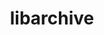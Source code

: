 ---
title: "libarchive"
layout: cache
categories: [package, develop-2024-12-15]
meta: {"versions": ["3.7.6"], "compilers": ["gcc@=10.2.1", "gcc@=11.1.0", "gcc@=11.4.0", "gcc@=12.4.0", "gcc@=7.3.1", "gcc@=7.5.0", "gcc@=9.4.0", "oneapi@=2024.2.1"], "oss": ["amzn2", "centos7", "ubuntu18.04", "ubuntu20.04", "ubuntu22.04"], "platforms": ["linux"], "targets": ["aarch64", "neoverse_n1", "neoverse_v1", "neoverse_v2", "ppc64le", "x86_64_v3", "x86_64_v4"], "stacks": ["aws-isc", "aws-isc-aarch64", "aws-pcluster-neoverse_v1", "aws-pcluster-x86_64_v4", "data-vis-sdk", "developer-tools-manylinux2014", "e4s", "e4s-neoverse-v2", "e4s-neoverse_v1", "e4s-oneapi", "e4s-power", "e4s-rocm-external", "radiuss", "root"], "num_specs": 17, "num_specs_by_stack": {"aws-isc-aarch64": 2, "root": 17, "aws-pcluster-neoverse_v1": 2, "aws-pcluster-x86_64_v4": 2, "aws-isc": 1, "developer-tools-manylinux2014": 1, "radiuss": 1, "e4s-power": 1, "data-vis-sdk": 1, "e4s-neoverse_v1": 2, "e4s-neoverse-v2": 1, "e4s": 1, "e4s-rocm-external": 1, "e4s-oneapi": 2}}
spec_details: [{"hash": "y4p7bxskqr75ik4e6sr6td3y2f2j2wga", "compiler": "gcc@=7.3.1", "versions": ["3.7.6"], "os": "amzn2", "platform": "linux", "target": "aarch64", "variants": ["build_system=autotools", "compression=bz2lib,lz4,lzma,lzo2,zlib,zstd", "crypto=openssl", "+iconv", "libs=shared,static", "programs=none", "xar=libxml2"], "stacks": ["aws-isc-aarch64", "root"], "size": "-", "tarball": "https://binaries.spack.io/develop-2024-12-15/build_cache/linux-amzn2-aarch64/gcc-7.3.1/libarchive-3.7.6/linux-amzn2-aarch64-gcc-7.3.1-libarchive-3.7.6-y4p7bxskqr75ik4e6sr6td3y2f2j2wga.spack"}, {"hash": "yvqluiy5qj53srqq35254geufrxyge6a", "compiler": "gcc@=12.4.0", "versions": ["3.7.6"], "os": "amzn2", "platform": "linux", "target": "neoverse_n1", "variants": ["build_system=autotools", "compression=bz2lib,lz4,lzma,lzo2,zlib,zstd", "crypto=openssl", "+iconv", "libs=shared,static", "programs=none", "xar=libxml2"], "stacks": ["aws-pcluster-neoverse_v1", "root"], "size": "-", "tarball": "https://binaries.spack.io/develop-2024-12-15/build_cache/linux-amzn2-neoverse_n1/gcc-12.4.0/libarchive-3.7.6/linux-amzn2-neoverse_n1-gcc-12.4.0-libarchive-3.7.6-yvqluiy5qj53srqq35254geufrxyge6a.spack"}, {"hash": "nh6uhktgowqbyvbgndzcvng7tmcneisj", "compiler": "gcc@=7.3.1", "versions": ["3.7.6"], "os": "amzn2", "platform": "linux", "target": "neoverse_n1", "variants": ["build_system=autotools", "compression=bz2lib,lz4,lzma,lzo2,zlib,zstd", "crypto=openssl", "+iconv", "libs=shared,static", "programs=none", "xar=libxml2"], "stacks": ["aws-isc-aarch64", "root"], "size": "-", "tarball": "https://binaries.spack.io/develop-2024-12-15/build_cache/linux-amzn2-neoverse_n1/gcc-7.3.1/libarchive-3.7.6/linux-amzn2-neoverse_n1-gcc-7.3.1-libarchive-3.7.6-nh6uhktgowqbyvbgndzcvng7tmcneisj.spack"}, {"hash": "aorxme26zaddpmdqahpk3tkvhzahjumz", "compiler": "gcc@=12.4.0", "versions": ["3.7.6"], "os": "amzn2", "platform": "linux", "target": "neoverse_v1", "variants": ["build_system=autotools", "compression=bz2lib,lz4,lzma,lzo2,zlib,zstd", "crypto=openssl", "+iconv", "libs=shared,static", "programs=none", "xar=libxml2"], "stacks": ["aws-pcluster-neoverse_v1", "root"], "size": "-", "tarball": "https://binaries.spack.io/develop-2024-12-15/build_cache/linux-amzn2-neoverse_v1/gcc-12.4.0/libarchive-3.7.6/linux-amzn2-neoverse_v1-gcc-12.4.0-libarchive-3.7.6-aorxme26zaddpmdqahpk3tkvhzahjumz.spack"}, {"hash": "nzv5hnjh2hw5tajqzjlezpo6oj34335k", "compiler": "gcc@=12.4.0", "versions": ["3.7.6"], "os": "amzn2", "platform": "linux", "target": "x86_64_v3", "variants": ["build_system=autotools", "compression=bz2lib,lz4,lzma,lzo2,zlib,zstd", "crypto=openssl", "+iconv", "libs=shared,static", "programs=none", "xar=libxml2"], "stacks": ["root", "aws-pcluster-x86_64_v4"], "size": "-", "tarball": "https://binaries.spack.io/develop-2024-12-15/build_cache/linux-amzn2-x86_64_v3/gcc-12.4.0/libarchive-3.7.6/linux-amzn2-x86_64_v3-gcc-12.4.0-libarchive-3.7.6-nzv5hnjh2hw5tajqzjlezpo6oj34335k.spack"}, {"hash": "czhrclsssaky52zanmin767aatqlr23b", "compiler": "gcc@=7.3.1", "versions": ["3.7.6"], "os": "amzn2", "platform": "linux", "target": "x86_64_v3", "variants": ["build_system=autotools", "compression=bz2lib,lz4,lzma,lzo2,zlib,zstd", "crypto=openssl", "+iconv", "libs=shared,static", "programs=none", "xar=libxml2"], "stacks": ["aws-isc", "root"], "size": "-", "tarball": "https://binaries.spack.io/develop-2024-12-15/build_cache/linux-amzn2-x86_64_v3/gcc-7.3.1/libarchive-3.7.6/linux-amzn2-x86_64_v3-gcc-7.3.1-libarchive-3.7.6-czhrclsssaky52zanmin767aatqlr23b.spack"}, {"hash": "ci42tnqootoycs2qztuur5mna7x7upsj", "compiler": "gcc@=12.4.0", "versions": ["3.7.6"], "os": "amzn2", "platform": "linux", "target": "x86_64_v4", "variants": ["build_system=autotools", "compression=bz2lib,lz4,lzma,lzo2,zlib,zstd", "crypto=openssl", "+iconv", "libs=shared,static", "programs=none", "xar=libxml2"], "stacks": ["root", "aws-pcluster-x86_64_v4"], "size": "-", "tarball": "https://binaries.spack.io/develop-2024-12-15/build_cache/linux-amzn2-x86_64_v4/gcc-12.4.0/libarchive-3.7.6/linux-amzn2-x86_64_v4-gcc-12.4.0-libarchive-3.7.6-ci42tnqootoycs2qztuur5mna7x7upsj.spack"}, {"hash": "x62epg5mdkolfzvqptjxw4c4vxr557bl", "compiler": "gcc@=10.2.1", "versions": ["3.7.6"], "os": "centos7", "platform": "linux", "target": "x86_64_v3", "variants": ["build_system=autotools", "compression=bz2lib,lz4,lzma,lzo2,zlib,zstd", "crypto=openssl", "~iconv", "libs=shared,static", "programs=none", "xar=libxml2"], "stacks": ["developer-tools-manylinux2014", "root"], "size": "-", "tarball": "https://binaries.spack.io/develop-2024-12-15/build_cache/linux-centos7-x86_64_v3/gcc-10.2.1/libarchive-3.7.6/linux-centos7-x86_64_v3-gcc-10.2.1-libarchive-3.7.6-x62epg5mdkolfzvqptjxw4c4vxr557bl.spack"}, {"hash": "blydd73xqa4k4s23blve5k4edo4l5zs7", "compiler": "gcc@=7.5.0", "versions": ["3.7.6"], "os": "ubuntu18.04", "platform": "linux", "target": "x86_64_v3", "variants": ["build_system=autotools", "compression=bz2lib,lz4,lzma,lzo2,zlib,zstd", "crypto=openssl", "+iconv", "libs=shared,static", "programs=none", "xar=libxml2"], "stacks": ["root", "radiuss"], "size": "-", "tarball": "https://binaries.spack.io/develop-2024-12-15/build_cache/linux-ubuntu18.04-x86_64_v3/gcc-7.5.0/libarchive-3.7.6/linux-ubuntu18.04-x86_64_v3-gcc-7.5.0-libarchive-3.7.6-blydd73xqa4k4s23blve5k4edo4l5zs7.spack"}, {"hash": "yxy2ynlck7n4od5zrrayirbxt4rwcytz", "compiler": "gcc@=9.4.0", "versions": ["3.7.6"], "os": "ubuntu20.04", "platform": "linux", "target": "ppc64le", "variants": ["build_system=autotools", "compression=bz2lib,lz4,lzma,lzo2,zlib,zstd", "crypto=openssl", "+iconv", "libs=shared,static", "programs=none", "xar=libxml2"], "stacks": ["e4s-power", "root"], "size": "-", "tarball": "https://binaries.spack.io/develop-2024-12-15/build_cache/linux-ubuntu20.04-ppc64le/gcc-9.4.0/libarchive-3.7.6/linux-ubuntu20.04-ppc64le-gcc-9.4.0-libarchive-3.7.6-yxy2ynlck7n4od5zrrayirbxt4rwcytz.spack"}, {"hash": "zssd7nbsuy2j2ukdcrp4xsx3nkmatz24", "compiler": "gcc@=11.1.0", "versions": ["3.7.6"], "os": "ubuntu20.04", "platform": "linux", "target": "x86_64_v3", "variants": ["build_system=autotools", "compression=bz2lib,lzma,zlib,zstd", "crypto=openssl", "+iconv", "libs=shared,static", "programs=none", "xar=expat"], "stacks": ["root", "data-vis-sdk"], "size": "-", "tarball": "https://binaries.spack.io/develop-2024-12-15/build_cache/linux-ubuntu20.04-x86_64_v3/gcc-11.1.0/libarchive-3.7.6/linux-ubuntu20.04-x86_64_v3-gcc-11.1.0-libarchive-3.7.6-zssd7nbsuy2j2ukdcrp4xsx3nkmatz24.spack"}, {"hash": "iqwj2dpgdxmcgevqt5l2ux2ezldx2krw", "compiler": "gcc@=11.4.0", "versions": ["3.7.6"], "os": "ubuntu22.04", "platform": "linux", "target": "neoverse_v1", "variants": ["build_system=autotools", "compression=bz2lib,lz4,lzma,lzo2,zlib,zstd", "crypto=openssl", "+iconv", "libs=shared,static", "programs=none", "xar=libxml2"], "stacks": ["e4s-neoverse_v1", "root"], "size": "-", "tarball": "https://binaries.spack.io/develop-2024-12-15/build_cache/linux-ubuntu22.04-neoverse_v1/gcc-11.4.0/libarchive-3.7.6/linux-ubuntu22.04-neoverse_v1-gcc-11.4.0-libarchive-3.7.6-iqwj2dpgdxmcgevqt5l2ux2ezldx2krw.spack"}, {"hash": "fimy4xkzg7b7hkkgodnp3zbk6twq2l3b", "compiler": "gcc@=11.4.0", "versions": ["3.7.6"], "os": "ubuntu22.04", "platform": "linux", "target": "neoverse_v1", "variants": ["build_system=autotools", "compression=bz2lib,lz4,lzma,lzo2,zlib,zstd", "crypto=openssl", "+iconv", "libs=shared,static", "programs=none", "xar=libxml2"], "stacks": ["e4s-neoverse_v1", "root"], "size": "-", "tarball": "https://binaries.spack.io/develop-2024-12-15/build_cache/linux-ubuntu22.04-neoverse_v1/gcc-11.4.0/libarchive-3.7.6/linux-ubuntu22.04-neoverse_v1-gcc-11.4.0-libarchive-3.7.6-fimy4xkzg7b7hkkgodnp3zbk6twq2l3b.spack"}, {"hash": "yrgbiknc5e2slsmurfddlic5dpjfwwyd", "compiler": "gcc@=11.4.0", "versions": ["3.7.6"], "os": "ubuntu22.04", "platform": "linux", "target": "neoverse_v2", "variants": ["build_system=autotools", "compression=bz2lib,lz4,lzma,lzo2,zlib,zstd", "crypto=openssl", "+iconv", "libs=shared,static", "programs=none", "xar=libxml2"], "stacks": ["e4s-neoverse-v2", "root"], "size": "-", "tarball": "https://binaries.spack.io/develop-2024-12-15/build_cache/linux-ubuntu22.04-neoverse_v2/gcc-11.4.0/libarchive-3.7.6/linux-ubuntu22.04-neoverse_v2-gcc-11.4.0-libarchive-3.7.6-yrgbiknc5e2slsmurfddlic5dpjfwwyd.spack"}, {"hash": "paje6xqmryfc2oiqax2yqgbbn2giofok", "compiler": "gcc@=11.4.0", "versions": ["3.7.6"], "os": "ubuntu22.04", "platform": "linux", "target": "x86_64_v3", "variants": ["build_system=autotools", "compression=bz2lib,lz4,lzma,lzo2,zlib,zstd", "crypto=openssl", "+iconv", "libs=shared,static", "programs=none", "xar=libxml2"], "stacks": ["e4s", "root", "e4s-rocm-external"], "size": "-", "tarball": "https://binaries.spack.io/develop-2024-12-15/build_cache/linux-ubuntu22.04-x86_64_v3/gcc-11.4.0/libarchive-3.7.6/linux-ubuntu22.04-x86_64_v3-gcc-11.4.0-libarchive-3.7.6-paje6xqmryfc2oiqax2yqgbbn2giofok.spack"}, {"hash": "o5bzxy2bxxdiso6g4n3hlnsqtclr2ovg", "compiler": "oneapi@=2024.2.1", "versions": ["3.7.6"], "os": "ubuntu22.04", "platform": "linux", "target": "x86_64_v3", "variants": ["build_system=autotools", "compression=bz2lib,lz4,lzma,lzo2,zlib,zstd", "crypto=openssl", "+iconv", "libs=shared,static", "programs=none", "xar=libxml2"], "stacks": ["root", "e4s-oneapi"], "size": "-", "tarball": "https://binaries.spack.io/develop-2024-12-15/build_cache/linux-ubuntu22.04-x86_64_v3/oneapi-2024.2.1/libarchive-3.7.6/linux-ubuntu22.04-x86_64_v3-oneapi-2024.2.1-libarchive-3.7.6-o5bzxy2bxxdiso6g4n3hlnsqtclr2ovg.spack"}, {"hash": "oowxwddjvsuxzhwok36jmbgmc5yttgcm", "compiler": "oneapi@=2024.2.1", "versions": ["3.7.6"], "os": "ubuntu22.04", "platform": "linux", "target": "x86_64_v3", "variants": ["build_system=autotools", "compression=bz2lib,lz4,lzma,lzo2,zlib,zstd", "crypto=openssl", "+iconv", "libs=shared,static", "programs=none", "xar=libxml2"], "stacks": ["root", "e4s-oneapi"], "size": "-", "tarball": "https://binaries.spack.io/develop-2024-12-15/build_cache/linux-ubuntu22.04-x86_64_v3/oneapi-2024.2.1/libarchive-3.7.6/linux-ubuntu22.04-x86_64_v3-oneapi-2024.2.1-libarchive-3.7.6-oowxwddjvsuxzhwok36jmbgmc5yttgcm.spack"}]
---